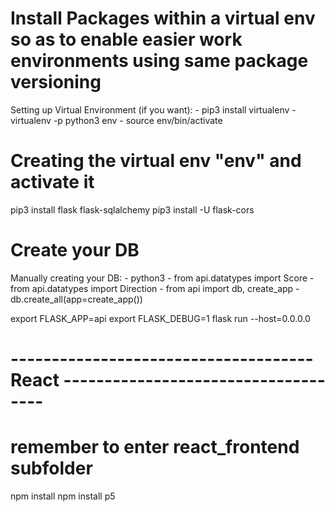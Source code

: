 # Install Packages within a virtual env so as to enable easier work environments using same package versioning
Setting up Virtual Environment (if you want):
	- pip3 install virtualenv
    - virtualenv -p python3 env
    - source env/bin/activate

# Creating the virtual env "env" and activate it
pip3 install flask flask-sqlalchemy
pip3 install -U flask-cors

# Create your DB
Manually creating your DB:
	- python3 
	- from api.datatypes import Score
    - from api.datatypes import Direction
	- from api import db, create_app 
	- db.create_all(app=create_app())

export FLASK_APP=api export FLASK_DEBUG=1
flask run --host=0.0.0.0

# ------------------------------------- React ------------------------------------
# remember to enter react_frontend subfolder
npm install
npm install p5




